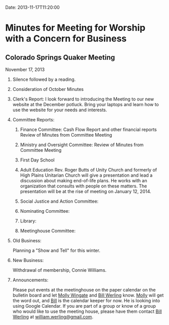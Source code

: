 Date: 2013-11-17T11:20:00

[BillWerling]: /Friends/BillWerling
[MollyWingate]: /Friends/MollyWingate

# Minutes for Meeting for Worship with a Concern for Business
## Colorado Springs Quaker Meeting
November 17, 2013

1.  Silence followed by a reading.

2.  Consideration of October Minutes

3.  Clerk's Report:  I look forward to introducing the Meeting to our new 
    website at the December potluck. Bring your laptops and learn how to 
    use the website for your needs and interests.

4.  Committee Reports:

    1.  Finance Committee: Cash Flow Report and other financial reports
        Review of Minutes from Committee Meeting

    2.  Ministry and Oversight Committee: Review of Minutes from Committee Meeting

    3.  First Day School 

    4.  Adult Education 
	Rev. Roger Butts of Unity Church and formerly of High Plains Unitarian
        Church will give a presentation and lead a discussion about making 
        end-of-life plans.  He works with an organization that consults with 
        people on these matters.  The presentation will be at the rise of meeting on January 12, 2014.

    5.  Social Justice and Action Committee: 

    6.  Nominating Committee: 

    7.  Library: 

    8.  Meetinghouse Committee:  
 
5.  Old Business:
 
    Planning a "Show and Tell" for this winter.
		 
6.  New Business:

    Withdrawal of membership, Connie Williams.

7.  Announcements:

    Please put events at the meetinghouse on the paper calendar on the bulletin 
    board and let [Molly Wingate][MollyWingate] and [Bill Werling][BillWerling] 
    know. [Molly][MollyWingate] will get the word out, and [Bill][BillWerling]
    is the calendar keeper for now.  He is looking into using Google Calendar. 
    If you are part of a group or know of a group who would like to use the 
    meeting house, please have them contact [Bill Werling][BillWerling] at 
    william.werling@gmail.com. 


